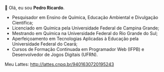 👋 Olá, eu sou **Pedro Ricardo**.
- Pesquisador em Ensino de Química, Educação Ambiental e Divulgação Científica;
- Licenciado em Química pela Universidade Federal de Campina Grande;
- Mestrando em Química na Universidade Federal do Rio Grande do Sul;
- Aperfeiçoamento em Tecnologias Aplicadas à Educação pela Universidade Federal do Ceará;
- Cursos de Formação Continuada em Programador Web (IFPB) e Desenvolvedor de Jogos Digitais (UFRN).

Meu Lattes: http://lattes.cnpq.br/9401630720195243

<!---
thargonion/thargonion is a ✨ special ✨ repository because its `README.md` (this file) appears on your GitHub profile.
You can click the Preview link to take a look at your changes.
--->
